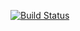 [![Build Status](https://travis-ci.org/notorious01/lab06.svg?branch=master)](https://travis-ci.org/notorious01/lab06)
